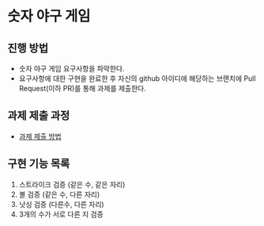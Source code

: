 # 숫자 야구 게임
## 진행 방법
* 숫자 야구 게임 요구사항을 파악한다.
* 요구사항에 대한 구현을 완료한 후 자신의 github 아이디에 해당하는 브랜치에 Pull Request(이하 PR)를 통해 과제를 제출한다.

## 과제 제출 과정
* [과제 제출 방법](https://github.com/next-step/nextstep-docs/tree/master/precourse)

## 구현 기능 목록
1. 스트라이크 검증 (같은 수, 같은 자리)
2. 볼 검증 (같은 수, 다른 자리)
3. 낫싱 검증 (다른수, 다른 자리)
4. 3개의 수가 서로 다른 지 검증
